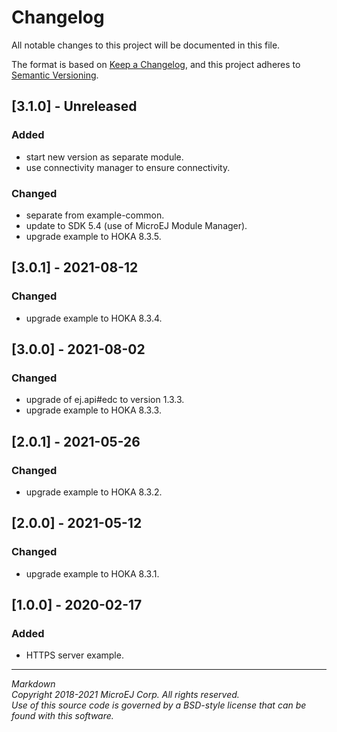 # Changelog

All notable changes to this project will be documented in this file.

The format is based on [Keep a Changelog](https://keepachangelog.com/en/1.0.0/),
and this project adheres to [Semantic Versioning](https://semver.org/spec/v2.0.0.html).

## [3.1.0] - Unreleased

### Added
 - start new version as separate module.
 - use connectivity manager to ensure connectivity.

### Changed
 - separate from example-common.
 - update to SDK 5.4 (use of MicroEJ Module Manager).
 - upgrade example to HOKA 8.3.5.
 
## [3.0.1] - 2021-08-12

### Changed
 - upgrade example to HOKA 8.3.4.
 
## [3.0.0] - 2021-08-02

### Changed
 - upgrade of ej.api#edc to version 1.3.3.
 - upgrade example to HOKA 8.3.3.

## [2.0.1] - 2021-05-26

### Changed
 - upgrade example to HOKA 8.3.2.

## [2.0.0] - 2021-05-12

### Changed
 - upgrade example to HOKA 8.3.1. 
 
## [1.0.0] - 2020-02-17

### Added
 - HTTPS server example.
  
---  
_Markdown_   
_Copyright 2018-2021 MicroEJ Corp. All rights reserved._   
_Use of this source code is governed by a BSD-style license that can be found with this software._